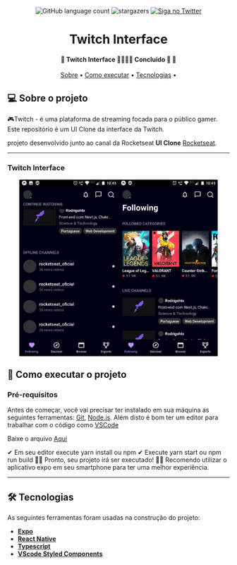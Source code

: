 <p align="center">
<img alt="GitHub language count"
  src="https://img.shields.io/badge/languages-2-green">

  <img alt="stargazers" src="https://img.shields.io/github/stars/RodrigoJuniorLiyah/UI-Clone-twitch-interface?style=social">

  <a href="https://twitter.com/Legend_Attack">
    <img alt="Siga no Twitter" src="https://img.shields.io/twitter/url?style=social&url=https%3A%2F%2Ftwitter.com%2FLegend_Attack">
  </a>
</p>

<h1 align="center">
  Twitch Interface
</h1>

<h4 align="center"> 
	🚧  Twitch Interface 🧍‍♀️🧍‍♂️ Concluído 🚀 🚧
</h4>

<p align="center">
  <a href="#-sobre-o-projeto">Sobre</a> •
  <a href="#-como-executar-o-projeto">Como executar</a> • 
  <a href="#-tecnologias">Tecnologias</a> • 
</p>

## 💻 Sobre o projeto

🎮Twitch - é uma plataforma de streaming focada para o público gamer. Este repositório é um UI Clone da interface da Twitch.

projeto desenvolvido junto ao canal da Rocketseat **UI Clone** [Rocketseat](https://www.youtube.com/playlist?list=PL85ITvJ7FLohTZv9cC5-PrZ39Q3cugWqp).

---

### Twitch Interface

<p align="center" style="display: flex; align-items: center; justify-content: center;">
  <img alt="image" title="imagem da interface" src="./assets/images/imageOne.png" height="400">
  <img alt="image" title="imagem da interface" src="./assets/images/imageTwo.png" height="400">
</p>

## 🚀 Como executar o projeto

### Pré-requisitos

Antes de começar, você vai precisar ter instalado em sua máquina as seguintes ferramentas:
[Git](https://git-scm.com), [Node.js](https://nodejs.org/en/).
Além disto é bom ter um editor para trabalhar com o código como [VSCode](https://code.visualstudio.com/)

Baixe o arquivo <a href="https://github.com/RodrigoJuniorLiyah/UI-Clone-twitch-interface/archive/video-entrypoint.zip">Aqui</a>

✔ Em seu editor execute yarn install ou npm
✔ Execute yarn start ou npm run build
🐱‍👤 Pronto, seu projeto irá ser executado!
🐱‍👓 Recomendo utilizar o aplicativo expo em seu smartphone para ter uma melhor experiência.

---

## 🛠 Tecnologias

As seguintes ferramentas foram usadas na construção do projeto:

- **[Expo](https://expo.io/)**
- **[React Native](https://reactnative.dev/)**
- **[Typescript](https://www.typescriptlang.org/)**
- **[VScode Styled Components](https://marketplace.visualstudio.com/items?itemName=jpoissonnier.vscode-styled-components)**
